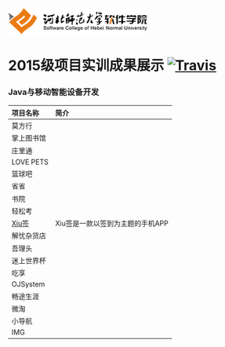 <img src="./image/logo.png"/>

# 2015级项目实训成果展示 [![Travis](https://img.shields.io/travis/rust-lang/rust.svg)]()

### Java与移动智能设备开发
|项目名称|简介 |
|:---|:---|
|莫方行||
|掌上图书馆||
|庄里通||
|LOVE PETS||	
|篮球吧||
|省省||
|书院||
|轻松考||
|[Xiu签](./project/Java与移动智能设备开发/Xiu签)|Xiu签是一款以签到为主题的手机APP|
|解忧杂货店||
|吾理头||
|迷上世界杯||
|吃享||
|OJSystem||
|畅途生涯||
|微淘||
|小导航||
|IMG||

